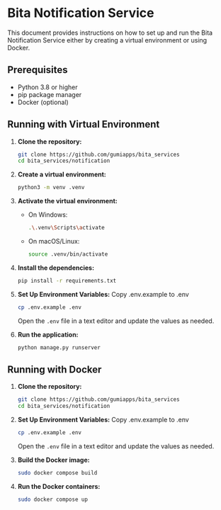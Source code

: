 # Bita Notification Service

This document provides instructions on how to set up and run the Bita Notification Service either by creating a virtual environment or using Docker.

## Prerequisites

- Python 3.8 or higher
- pip package manager
- Docker (optional)

## Running with Virtual Environment

1. **Clone the repository:**

    ```bash
    git clone https://github.com/gumiapps/bita_services
    cd bita_services/notification
    ```

2. **Create a virtual environment:**

    ```bash
    python3 -m venv .venv
    ```

3. **Activate the virtual environment:**

    - On Windows:

        ```bash
        .\.venv\Scripts\activate
        ```

    - On macOS/Linux:

        ```bash
        source .venv/bin/activate
        ```

4. **Install the dependencies:**

    ```bash
    pip install -r requirements.txt
    ```

5. **Set Up Environment Variables:**
    Copy .env.example to .env
    ```bash
    cp .env.example .env
    ```
    Open the `.env` file in a text editor and update the values as needed.

6. **Run the application:**

    ```bash
    python manage.py runserver
    ```

## Running with Docker

1. **Clone the repository:**

    ```bash
    git clone https://github.com/gumiapps/bita_services
    cd bita_services/notification
    ```

2. **Set Up Environment Variables:**
    Copy .env.example to .env
    ```bash
    cp .env.example .env
    ```
    Open the `.env` file in a text editor and update the values as needed.

3. **Build the Docker image:**

    ```bash
    sudo docker compose build
    ```

4. **Run the Docker containers:**

    ```bash
    sudo docker compose up
    ```
